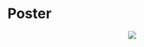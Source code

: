 # Poster
<div align=center>
  <img src="https://user-images.githubusercontent.com/47686371/153543650-4d8e18c1-dcb8-41b9-8d71-99d45cd694d9.png">
</div>
<br>

